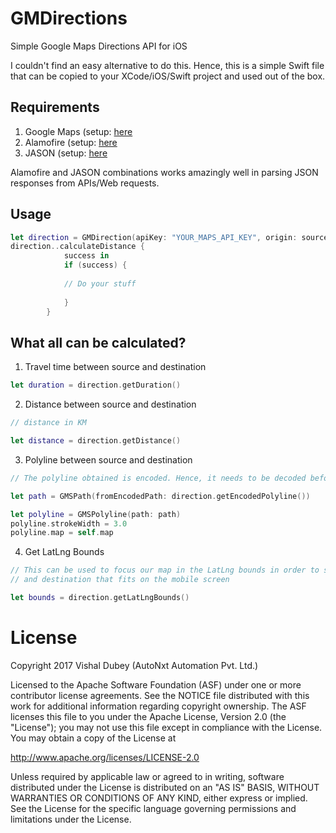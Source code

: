 # GMDirections
Simple Google Maps Directions API for iOS

I couldn't find an easy alternative to do this. Hence, this is a simple Swift file that can be copied to your XCode/iOS/Swift project and used out of the box.

## Requirements
1. Google Maps (setup: [here](https://developers.google.com/maps/documentation/ios-sdk/start)
2. Alamofire (setup: [here](https://github.com/Alamofire/Alamofire)
3. JASON (setup: [here](https://github.com/delba/JASON)

Alamofire and JASON combinations works amazingly well in parsing JSON responses from APIs/Web requests.

## Usage
```swift
let direction = GMDirection(apiKey: "YOUR_MAPS_API_KEY", origin: sourceLoc, destination: destLoc)
direction..calculateDistance {
            success in
            if (success) {
            
            // Do your stuff
            
            }
        }
```

## What all can be calculated?
1. Travel time between source and destination

```swift
let duration = direction.getDuration()
```

2. Distance between source and destination
```swift
// distance in KM

let distance = direction.getDistance()
```

3. Polyline between source and destination
```swift
// The polyline obtained is encoded. Hence, it needs to be decoded before plotting

let path = GMSPath(fromEncodedPath: direction.getEncodedPolyline())

let polyline = GMSPolyline(path: path)
polyline.strokeWidth = 3.0
polyline.map = self.map
```

4. Get LatLng Bounds
```swift
// This can be used to focus our map in the LatLng bounds in order to show the complete path between source
// and destination that fits on the mobile screen

let bounds = direction.getLatLngBounds()
```

# License
Copyright 2017 Vishal Dubey (AutoNxt Automation Pvt. Ltd.)

Licensed to the Apache Software Foundation (ASF) under one or more contributor license agreements. See the NOTICE file distributed with this work for additional information regarding copyright ownership. The ASF licenses this file to you under the Apache License, Version 2.0 (the "License"); you may not use this file except in compliance with the License. You may obtain a copy of the License at

http://www.apache.org/licenses/LICENSE-2.0

Unless required by applicable law or agreed to in writing, software distributed under the License is distributed on an "AS IS" BASIS, WITHOUT WARRANTIES OR CONDITIONS OF ANY KIND, either express or implied. See the License for the specific language governing permissions and limitations under the License.

